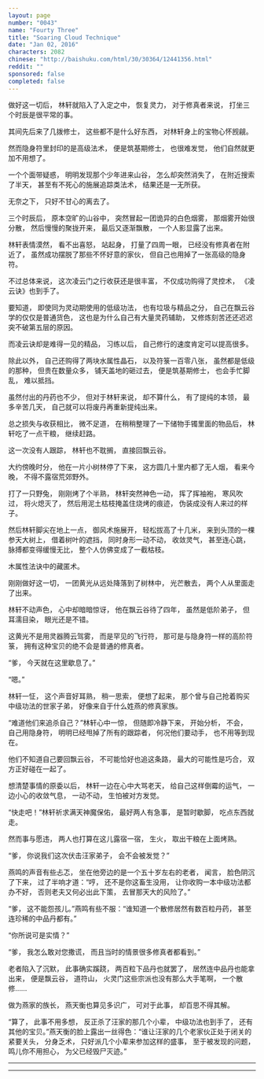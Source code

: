 ```yaml
---
layout: page
number: "0043"
name: "Fourty Three"
title: "Soaring Cloud Technique"
date: "Jan 02, 2016"
characters: 2082
chinese: "http://baishuku.com/html/30/30364/12441356.html"
reddit: ""
sponsored: false
completed: false
---
```


做好这一切后，
林轩就陷入了入定之中，
恢复灵力，
对于修真者来说，
打坐三个时辰是很平常的事。

其间先后来了几拨修士，
这些都不是什么好东西，
对林轩身上的宝物心怀觊觎。

然而隐身符里封印的是高级法术，
便是筑基期修士，
也很难发觉，
他们自然就更加不用想了。

一个个面带疑惑，
明明发现那个少年进来山谷，
怎么却突然消失了，
在附近搜索了半天，
甚至有不死心的施展追踪类法术，
结果还是一无所获。

无奈之下，
只好不甘心的离去了。

三个时辰后，
原本空旷的山谷中，
突然冒起一团诡异的白色烟雾，
那烟雾开始很分散，
然后慢慢的聚拢开来，
最后又逐渐飘散，
一个人影显露了出来。

林轩表情漠然，
看不出喜怒，
站起身，
打量了四周一眼，
已经没有修真者在附近了，
虽然成功摆脱了那些不怀好意的家伙，
但自己也用掉了一张高级的隐身符。

不过总体来说，
这次凌云门之行收获还是很丰富，
不仅成功购得了灵控术，
《凌云诀》也到手了。

要知道，
即使同为灵动期使用的低级功法，
也有垃圾与精品之分，
自己在飘云谷学的仅仅是普通货色，
这也是为什么自己有大量灵药辅助，
又修炼刻苦还还迟迟突不破第五层的原因。

而凌云诀却是难得一见的精品，
习练以后，
自己修行的速度肯定可以提高很多。

除此以外，
自己还购得了两块水属性晶石，
以及符箓一百零八张，
虽然都是低级的那种，
但贵在数量众多，
铺天盖地的砸过去，
便是筑基期修士，
也会手忙脚乱，
难以抵挡。

虽然付出的丹药也不少，
但对于林轩来说，
却不算什么，
有了提纯的本领，
最多辛苦几天，
自己就可以将废丹再重新提纯出来。

总之损失与收获相比，
微不足道，
在稍稍整理了一下储物手镯里面的物品后，
林轩吃了一点干粮，
继续赶路。

这一次没有人跟踪，
林轩也不耽搁，
直接回飘云谷。

大约傍晚时分，
他在一片小树林停了下来，
这方圆几十里内都了无人烟，
看来今晚，
不得不露宿荒郊野外。

打了一只野兔，
刚刚烤了个半熟，
林轩突然神色一动，
挥了挥袖袍，
寒风吹过，
将火熄灭了，
然后用泥土枯枝掩盖住烧烤的痕迹，
伪装成没有人来过的样子。

然后林轩脚尖在地上一点，
御风术施展开，
轻松拔高了十几米，
来到头顶的一棵参天大树上，
借着树叶的遮挡，
同时身形一动不动，
收敛灵气，
甚至连心跳，
脉搏都变得缓慢无比，
整个人仿佛变成了一截枯枝。

木属性法诀中的藏匿术。

刚刚做好这一切，
一团黄光从远处降落到了树林中，
光芒散去，
两个人从里面走了出来。

林轩不动声色，
心中却暗暗惊讶，
他在飘云谷待了四年，
虽然是低阶弟子，
但耳濡目染，
眼光还是不错。

这黄光不是用灵器腾云驾雾，
而是罕见的飞行符，
那可是与隐身符一样的高阶符箓，
拥有这种宝贝的绝不会是普通的修真者。

“爹，
今天就在这里歇息了。”

“嗯。”

林轩一怔，
这个声音好耳熟，
稍一思索，
便想了起来，
那个曾与自己抢着购买中级功法的世家子弟，
好像来自于什么姓燕的修真家族。

“难道他们来追杀自己？”林轩心中一惊，
但随即冷静下来，
开始分析，
不会，
自己用隐身符，
明明已经甩掉了所有的跟踪者，
何况他们要动手，
也不用等到现在。

他们不知道自己要回飘云谷，
不可能恰好也追这条路，
最大的可能性是巧合，
双方正好碰在一起了。

想清楚事情的原委以后，
林轩一边在心中大骂老天，
给自己这样倒霉的运气，
一边小心的收敛气息，
一动不动，
生怕被对方发觉。

“快走吧！”林轩祈求满天神魔保佑，
最好两人有急事，
是暂时歇脚，
吃点东西就走。

然而事与愿违，
两人也打算在这儿露宿一宿，
生火，
取出干粮在上面烤熟。

“爹，
你说我们这次伏击汪家弟子，
会不会被发觉？”

燕鸣的声音有些忐忑，
坐在他旁边的是一个五十岁左右的老者，
闻言，
脸色阴沉了下来，
过了半响才道：“哼，
还不是你这畜生没用，
让你收购一本中级功法都办不好，
否则老夫又何必出此下策，
去冒那天大的风险了。”

“爹，
这不能怨孩儿。”燕鸣有些不服：“谁知道一个散修居然有数百粒丹药，
甚至连珍稀的中品丹都有。”

“你所说可是实情？”

“爹，
我怎么敢对您撒谎，
而且当时的情景很多修真者都看到。”

老者陷入了沉默，
此事确实蹊跷，
两百粒下品丹也就罢了，
居然连中品丹也能拿出来，
便是飘云谷，
道符山，
火灵门这些宗派也没有那么大手笔啊，
一个散修……

做为燕家的族长，
燕天衡也算见多识广，
可对于此事，
却百思不得其解。

“算了，
此事不用多想，
反正杀了汪家的那几个小辈，
中级功法也到手了，
还有其他的宝贝。”燕天衡的脸上露出一丝得色：“谁让汪家的几个老家伙正处于闭关的紧要关头，
分身乏术，
只好派几个小辈来参加这样的盛事，
至于被发现的问题，
鸣儿你不用担心，
为父已经毁尸灭迹。”

- - -
- - -
